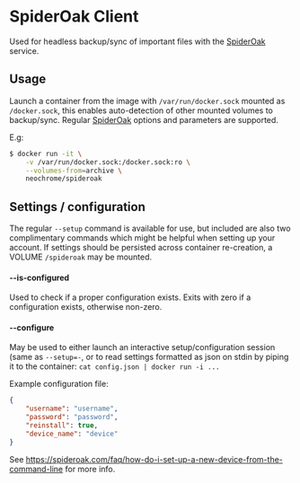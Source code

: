 # SpiderOak Client
Used for headless backup/sync of important files with the [SpiderOak] service.

## Usage
Launch a container from the image with `/var/run/docker.sock` mounted as `/docker.sock`,
this enables auto-detection of other mounted volumes to backup/sync.
Regular [SpiderOak] options and parameters are supported.

E.g:
```sh
$ docker run -it \
	-v /var/run/docker.sock:/docker.sock:ro \
	--volumes-from=archive \
	neochrome/spideroak
```

## Settings / configuration
The regular `--setup` command is available for use, but included are also two
complimentary commands which might be helpful when setting up your account.
If settings should be persisted across container re-creation, a VOLUME
`/spideroak` may be mounted.

#### --is-configured
Used to check if a proper configuration exists. Exits with zero if a configuration
exists, otherwise non-zero.

#### --configure
May be used to either launch an interactive setup/configuration session (same as
`--setup=-`, or to read settings formatted as json on stdin by piping it to the
container: `cat config.json | docker run -i ...`

Example configuration file:
```json
{
	"username": "username",
	"password": "password",
	"reinstall": true,
	"device_name": "device"
}
```
See <https://spideroak.com/faq/how-do-i-set-up-a-new-device-from-the-command-line> for more info.

[SpiderOak]: https://spideroak.com
